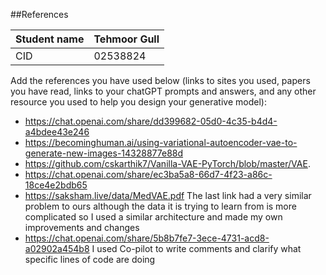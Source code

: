 ##References


| Student name      | Tehmoor Gull |
| ----------- | ----------- |
| CID      | 02538824       |

Add the references you have used below (links to sites you used, papers you have read, links to your chatGPT prompts and answers, and any other resource you used to help you design your generative model):

- https://chat.openai.com/share/dd399682-05d0-4c35-b4d4-a4bdee43e246
- https://becominghuman.ai/using-variational-autoencoder-vae-to-generate-new-images-14328877e88d
- https://github.com/cskarthik7/Vanilla-VAE-PyTorch/blob/master/VAE.
- https://chat.openai.com/share/ec3ba5a8-66d7-4f23-a86c-18ce4e2bdb65
- https://saksham.live/data/MedVAE.pdf
The last link had a very similar problem to ours although the data it is trying to learn from is more complicated so I used a similar architecture and made my own improvements and changes
- https://chat.openai.com/share/5b8b7fe7-3ece-4731-acd8-a02902a454b8
I used Co-pilot to write comments and clarify what specific lines of code are doing